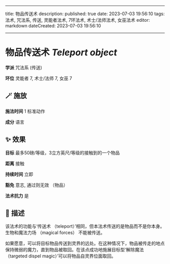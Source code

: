
---
title: 物品传送术
description: 
published: true
date: 2023-07-03 19:56:10
tags: 法术, 咒法系, 传送, 灵能者法术, 7环法术, 术士/法师法术, 女巫法术
editor: markdown
dateCreated: 2023-07-03 19:56:10

---

# **物品传送术** *Teleport object*

**学派** 咒法系 (传送) 

**环位** 灵能者 7, 术士/法师 7, 女巫 7

## 🪄 施放

**施法时间** 1 标准动作

**成分** 语言

## ✨ 效果 

**目标** 最多50磅/等级，3立方英尺/等级的接触到的一个物品 

**距离** 接触  

**持续时间** 立即 

**豁免** 意志, 通过则无效 （物品）

**法术抗力** 是

## 📖 描述

该法术的功能与‘传送术 （teleport）’相同，但本法术传送的是物品而不是你本身。生物和魔法力场 （magical forces） 不能被传送。

如果愿意，可以将目标物品传送到灵界的远处。在这种情况下，物品被传走的地点保持微弱的魔力，直到物品被取回。在该点成功地施展目标型‘解除魔法 （targeted dispel magic）’可以将物品自灵界位面取回。
    